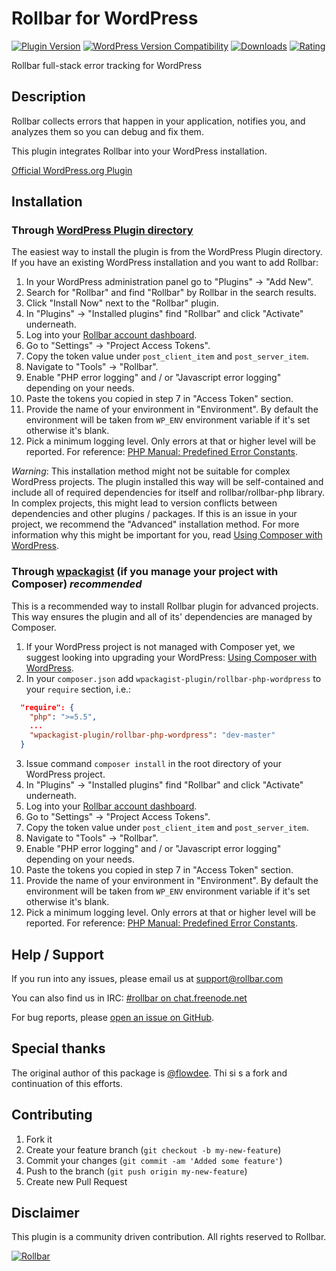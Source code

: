 # Rollbar for WordPress
[![Plugin Version](https://img.shields.io/wordpress/plugin/v/rollbar.svg)](https://wordpress.org/plugins/rollbar/) [![WordPress Version Compatibility](https://img.shields.io/wordpress/v/rollbar.svg)](https://wordpress.org/plugins/rollbar/) [![Downloads](https://img.shields.io/wordpress/plugin/dt/rollbar.svg)](https://wordpress.org/plugins/rollbar/) [![Rating](https://img.shields.io/wordpress/plugin/r/rollbar.svg)](https://wordpress.org/plugins/rollbar/)

Rollbar full-stack error tracking for WordPress

## Description
Rollbar collects errors that happen in your application, notifies you, and analyzes them so you can debug and fix them.

This plugin integrates Rollbar into your WordPress installation.

[Official WordPress.org Plugin](https://wordpress.org/plugins/rollbar/)

## Installation

### Through [WordPress Plugin directory](https://wordpress.org/plugins/rollbar/)

The easiest way to install the plugin is from the WordPress Plugin directory. If you have an existing WordPress installation and you want to add Rollbar:

1. In your WordPress administration panel go to "Plugins" -> "Add New".
2. Search for "Rollbar" and find "Rollbar" by Rollbar in the search results.
3. Click "Install Now" next to the "Rollbar" plugin.
4. In "Plugins" -> "Installed plugins" find "Rollbar" and click "Activate" underneath.
5. Log into your [Rollbar account dashboard](https://rollbar.com/login/).
6. Go to "Settings" -> "Project Access Tokens".
7. Copy the token value under `post_client_item` and `post_server_item`.
8. Navigate to "Tools" -> "Rollbar".
9. Enable "PHP error logging" and / or "Javascript error logging" depending on your needs.
10. Paste the tokens you copied in step 7 in "Access Token" section.
11. Provide the name of your environment in "Environment". By default the environment will be taken from `WP_ENV` environment variable if it's set otherwise it's blank.
12. Pick a minimum logging level. Only errors at that or higher level will be reported. For reference: [PHP Manual: Predefined Error Constants](http://php.net/manual/en/errorfunc.constants.php).

*Warning*: This installation method might not be suitable for complex WordPress projects. The plugin installed this way will be self-contained and include all of required dependencies for itself and rollbar/rollbar-php library. In complex projects, this might lead to version conflicts between dependencies and other plugins / packages. If this is an issue in your project, we recommend the "Advanced" installation method. For more information why this might be important for you, read [Using Composer with WordPress]().

### Through [wpackagist](https://wpackagist.org/) (if you manage your project with Composer) *recommended*

This is a recommended way to install Rollbar plugin for advanced projects. This way ensures the plugin and all of its' dependencies are managed by Composer.

1. If your WordPress project is not managed with Composer yet, we suggest looking into upgrading your WordPress: [Using Composer with WordPress]().
2. In your `composer.json` add `wpackagist-plugin/rollbar-php-wordpress` to your `require` section, i.e.:
```json
  "require": {
    "php": ">=5.5",
    ...
    "wpackagist-plugin/rollbar-php-wordpress": "dev-master"
  }
```
3. Issue command `composer install` in the root directory of your WordPress project.
4. In "Plugins" -> "Installed plugins" find "Rollbar" and click "Activate" underneath.
5. Log into your [Rollbar account dashboard](https://rollbar.com/login/).
6. Go to "Settings" -> "Project Access Tokens".
7. Copy the token value under `post_client_item` and `post_server_item`.
8. Navigate to "Tools" -> "Rollbar".
9. Enable "PHP error logging" and / or "Javascript error logging" depending on your needs.
10. Paste the tokens you copied in step 7 in "Access Token" section.
11. Provide the name of your environment in "Environment". By default the environment will be taken from `WP_ENV` environment variable if it's set otherwise it's blank.
12. Pick a minimum logging level. Only errors at that or higher level will be reported. For reference: [PHP Manual: Predefined Error Constants](http://php.net/manual/en/errorfunc.constants.php).

## Help / Support

If you run into any issues, please email us at [support@rollbar.com](mailto:support@rollbar.com)

You can also find us in IRC: [#rollbar on chat.freenode.net](irc://chat.freenode.net/rollbar)

For bug reports, please [open an issue on GitHub](https://github.com/rollbar/rollbar-php-wordpress/issues/new).

## Special thanks

The original author of this package is [@flowdee](https://twitter.com/flowdee/). Thi si s a fork and continuation of this efforts.

## Contributing

1. Fork it
2. Create your feature branch (`git checkout -b my-new-feature`)
3. Commit your changes (`git commit -am 'Added some feature'`)
4. Push to the branch (`git push origin my-new-feature`)
5. Create new Pull Request

## Disclaimer

This plugin is a community driven contribution. All rights reserved to Rollbar. 

[![Rollbar](https://d26gfdfi90p7cf.cloudfront.net/rollbar-badge.144534.o.png)](https://rollbar.com/)